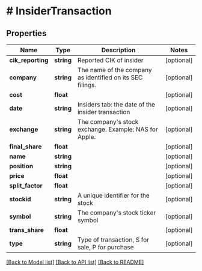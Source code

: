 # # InsiderTransaction

## Properties

Name | Type | Description | Notes
------------ | ------------- | ------------- | -------------
**cik_reporting** | **string** | Reported CIK of insider | [optional]
**company** | **string** | The name of the company as identified on its SEC filings. | [optional]
**cost** | **float** |  | [optional]
**date** | **string** | Insiders tab: the date of the insider transaction | [optional]
**exchange** | **string** | The company&#39;s stock exchange. Example: NAS for Apple. | [optional]
**final_share** | **float** |  | [optional]
**name** | **string** |  | [optional]
**position** | **string** |  | [optional]
**price** | **float** |  | [optional]
**split_factor** | **float** |  | [optional]
**stockid** | **string** | A unique identifier for the stock | [optional]
**symbol** | **string** | The company&#39;s stock ticker symbol | [optional]
**trans_share** | **float** |  | [optional]
**type** | **string** | Type of transaction, S for sale, P for purchase | [optional]

[[Back to Model list]](../../README.md#models) [[Back to API list]](../../README.md#endpoints) [[Back to README]](../../README.md)
